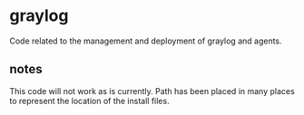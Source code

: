 # graylog
Code related to the management and deployment of graylog and agents.

## notes
This code will not work as is currently. Path has been placed in many places to represent the location of the install files. 
